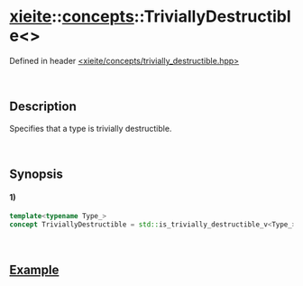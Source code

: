 # [xieite](../../xieite.md)\:\:[concepts](../../concepts.md)\:\:TriviallyDestructible\<\>
Defined in header [<xieite/concepts/trivially_destructible.hpp>](../../../include/xieite/concepts/trivially_destructible.hpp)

&nbsp;

## Description
Specifies that a type is trivially destructible.

&nbsp;

## Synopsis
#### 1)
```cpp
template<typename Type_>
concept TriviallyDestructible = std::is_trivially_destructible_v<Type_>;
```

&nbsp;

## [Example](https://en.cppreference.com/w/cpp/types/is_destructible#Example)
